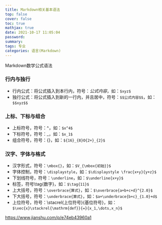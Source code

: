 ```yaml
---
title: Markdown相关基本语法
top: false
cover: false
toc: true
mathjax: true
date: 2021-10-17 11:05:04
password:
summary:
tags: 专业
categories: 语言(Markdown)
---
```

Markdown数学公式语法
### 行内与独行
- 行内公式：将公式插入到本行内，符号：$公式内容$，如：```$xyz$```
- 独行公式：将公式插入到新的一行内，并且居中，符号：```$$公式内容$$```，如：```$$xyz$$```
### 上标、下标与组合
- 上标符号，符号：^，如：```$x^4$```
- 下标符号，符号：_，如：```$x_1$```
- 组合符号，符号：{}，如：```${16}_{8}O{2+}_{2}$```
### 汉字、字体与格式
-  汉字形式，符号：```\mbox{}```，如：```$V_{\mbox{初始}}$```
-  字体控制，符号：```\displaystyle```，如：```$\displaystyle \frac{x+y}{y+z}$```
- 下划线符号，符号：```\underline```，如：```$\underline{x+y}$```
- 标签，符号\tag{数字}，如：```$\tag{11}$```
- 上大括号，符号：```\overbrace{算式}```，如：```$\overbrace{a+b+c+d}^{2.0}$```
- 下大括号，符号：```\underbrace{算式}```，如：```$a+\underbrace{b+c}_{1.0}+d$```
- 上位符号，符号：\stacrel{上位符号}{基位符号}，如：```$\vec{x}\stackrel{\mathrm{def}}{=}{x_1,\dots,x_n}$```


https://www.jianshu.com/p/e74eb43960a1
